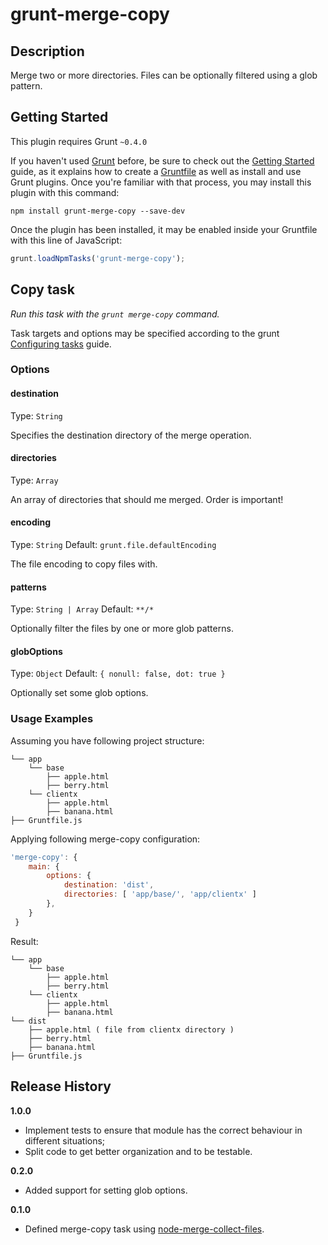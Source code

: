 # grunt-merge-copy

## Description

Merge two or more directories.
Files can be optionally filtered using a glob pattern.


## Getting Started

This plugin requires Grunt `~0.4.0`

If you haven't used [Grunt](http://gruntjs.com/) before, be sure to check out the [Getting Started](http://gruntjs.com/getting-started) guide, as it explains how to create a [Gruntfile](http://gruntjs.com/sample-gruntfile) as well as install and use Grunt plugins. Once you're familiar with that process, you may install this plugin with this command:

```shell
npm install grunt-merge-copy --save-dev
```

Once the plugin has been installed, it may be enabled inside your Gruntfile with this line of JavaScript:

```js
grunt.loadNpmTasks('grunt-merge-copy');
```


## Copy task

_Run this task with the `grunt merge-copy` command._

Task targets and options may be specified according to the grunt [Configuring tasks](http://gruntjs.com/configuring-tasks) guide.


### Options


#### destination
Type: `String`

Specifies the destination directory of the merge operation.


#### directories
Type: `Array`

An array of directories that should me merged. Order is important!


#### encoding
Type: `String`
Default: `grunt.file.defaultEncoding`

The file encoding to copy files with.


#### patterns
Type: `String | Array`
Default: `**/*`

Optionally filter the files by one or more glob patterns.

#### globOptions
Type: `Object`
Default: `{ nonull: false, dot: true }`

Optionally set some glob options.


### Usage Examples

Assuming you have following project structure:


```shell
└── app
    └── base 
        ├── apple.html
        ├── berry.html
    └── clientx
        ├── apple.html
        ├── banana.html
├── Gruntfile.js
```

Applying following merge-copy configuration:

```js
'merge-copy': {
    main: {
        options: {
            destination: 'dist',
            directories: [ 'app/base/', 'app/clientx' ]
        },
    }
 }
```

Result:

```shell
└── app
    └── base 
        ├── apple.html
        ├── berry.html
    └── clientx
        ├── apple.html
        ├── banana.html
└── dist
    ├── apple.html ( file from clientx directory )
    ├── berry.html
    ├── banana.html
├── Gruntfile.js
```

## Release History

__1.0.0__
  
  * Implement tests to ensure that module has the correct behaviour in different situations;
  * Split code to get better organization and to be testable.

__0.2.0__

  * Added support for setting glob options.

__0.1.0__

  * Defined merge-copy task using [node-merge-collect-files](https://github.com/sullinger/node-merge-collect-files).
